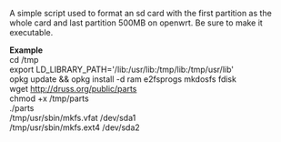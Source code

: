 A simple script used to format an sd card with the first partition as the whole card and last partition 500MB on openwrt. Be sure to make it executable.

**Example**  
cd /tmp  
export LD_LIBRARY_PATH='/lib:/usr/lib:/tmp/lib:/tmp/usr/lib'  
opkg update && opkg install -d ram e2fsprogs mkdosfs fdisk  
wget http://druss.org/public/parts  
chmod +x /tmp/parts  
./parts  
/tmp/usr/sbin/mkfs.vfat /dev/sda1  
/tmp/usr/sbin/mkfs.ext4 /dev/sda2  
